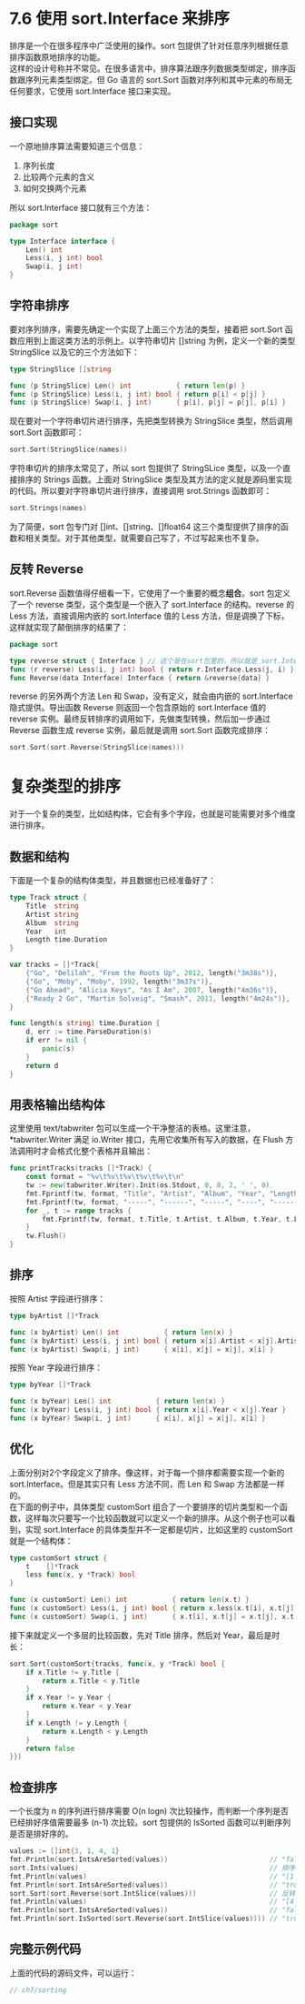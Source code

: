 # 7.6 使用 sort.Interface 来排序
排序是一个在很多程序中广泛使用的操作。sort 包提供了针对任意序列根据任意排序函数原地排序的功能。  
这样的设计号称并不常见。在很多语言中，排序算法跟序列数据类型绑定，排序函数跟序列元素类型绑定。但 Go 语言的 sort.Sort 函数对序列和其中元素的布局无任何要求，它使用 sort.Interface 接口来实现。

## 接口实现
一个原地排序算法需要知道三个信息：
1. 序列长度
2. 比较两个元素的含义
3. 如何交换两个元素

所以 sort.Interface 接口就有三个方法：
```go
package sort

type Interface interface {
	Len() int
	Less(i, j int) bool
	Swap(i, j int)
}
```

## 字符串排序
要对序列排序，需要先确定一个实现了上面三个方法的类型，接着把 sort.Sort 函数应用到上面这类方法的示例上。以字符串切片 []string 为例，定义一个新的类型 StringSlice 以及它的三个方法如下：
```go
type StringSlice []string

func (p StringSlice) Len() int           { return len(p) }
func (p StringSlice) Less(i, j int) bool { return p[i] < p[j] }
func (p StringSlice) Swap(i, j int)      { p[i], p[j] = p[j], p[i] }
```
现在要对一个字符串切片进行排序，先把类型转换为 StringSlice 类型，然后调用 sort.Sort 函数即可：
```go
sort.Sort(StringSlice(names))
```
字符串切片的排序太常见了，所以 sort 包提供了 StringSLice 类型，以及一个直接排序的 Strings 函数。上面对 StringSlice 类型及其方法的定义就是源码里实现的代码。所以要对字符串切片进行排序，直接调用 srot.Strings 函数即可：
```go
sort.Strings(names)
```
为了简便，sort 包专门对 \[\]int、\[\]string、\[\]float64 这三个类型提供了排序的函数和相关类型。对于其他类型，就需要自己写了，不过写起来也不复杂。

## 反转 Reverse
sort.Reverse 函数值得仔细看一下，它使用了一个重要的概念**组合**。sort 包定义了一个 reverse 类型，这个类型是一个嵌入了 sort.Interface 的结构。reverse 的 Less 方法，直接调用内嵌的 sort.Interface 值的 Less 方法，但是调换了下标，这样就实现了颠倒排序的结果了：
```go
package sort

type reverse struct { Interface } // 这个是在sort包里的，所以就是 sort.Interface
func (r reverse) Less(i, j int) bool { return r.Interface.Less(j, i) }  // 这里调换了函数体中 i 和 j 的位置
func Reverse(data Interface) Interface { return &reverse{data} }
```
reverse 的另外两个方法 Len 和 Swap，没有定义，就会由内嵌的 sort.Interface 隐式提供。导出函数 Reverse 则返回一个包含原始的 sort.Interface 值的 reverse 实例。最终反转排序的调用如下，先做类型转换，然后加一步通过 Reverse 函数生成 reverse 实例，最后就是调用 sort.Sort 函数完成排序：
```go
sort.Sort(sort.Reverse(StringSlice(names)))
```

# 复杂类型的排序
对于一个复杂的类型，比如结构体，它会有多个字段，也就是可能需要对多个维度进行排序。

## 数据和结构
下面是一个复杂的结构体类型，并且数据也已经准备好了：
```go
type Track struct {
	Title  string
	Artist string
	Album  string
	Year   int
	Length time.Duration
}

var tracks = []*Track{
	{"Go", "Delilah", "From the Roots Up", 2012, length("3m38s")},
	{"Go", "Moby", "Moby", 1992, length("3m37s")},
	{"Go Ahead", "Alicia Keys", "As I Am", 2007, length("4m36s")},
	{"Ready 2 Go", "Martin Solveig", "Smash", 2011, length("4m24s")},
}

func length(s string) time.Duration {
	d, err := time.ParseDuration(s)
	if err != nil {
		panic(s)
	}
	return d
}
```

## 用表格输出结构体
这里使用 text/tabwriter 包可以生成一个干净整洁的表格。这里注意，\*tabwriter.Writer 满足 io.Writer 接口，先用它收集所有写入的数据，在 Flush 方法调用时才会格式化整个表格并且输出：
```go
func printTracks(tracks []*Track) {
	const format = "%v\t%v\t%v\t%v\t%v\t\n"
	tw := new(tabwriter.Writer).Init(os.Stdout, 0, 8, 2, ' ', 0)
	fmt.Fprintf(tw, format, "Title", "Artist", "Album", "Year", "Length")
	fmt.Fprintf(tw, format, "-----", "------", "-----", "----", "------")
	for _, t := range tracks {
		fmt.Fprintf(tw, format, t.Title, t.Artist, t.Album, t.Year, t.Length)
	}
	tw.Flush()
}
```

## 排序
按照 Artist 字段进行排序：
```go
type byArtist []*Track

func (x byArtist) Len() int           { return len(x) }
func (x byArtist) Less(i, j int) bool { return x[i].Artist < x[j].Artist }
func (x byArtist) Swap(i, j int)      { x[i], x[j] = x[j], x[i] }
```

按照 Year 字段进行排序：
```go
type byYear []*Track

func (x byYear) Len() int           { return len(x) }
func (x byYear) Less(i, j int) bool { return x[i].Year < x[j].Year }
func (x byYear) Swap(i, j int)      { x[i], x[j] = x[j], x[i] }
```

## 优化
上面分别对2个字段定义了排序。像这样，对于每一个排序都需要实现一个新的 sort.Interface。但是其实只有 Less 方法不同，而 Len 和 Swap 方法都是一样的。  
在下面的例子中，具体类型 customSort 组合了一个要排序的切片类型和一个函数，这样每次只要写一个比较函数就可以定义一个新的排序。从这个例子也可以看到，实现 sort.Interface 的具体类型并不一定都是切片，比如这里的 customSort 就是一个结构体：
```go
type customSort struct {
	t    []*Track
	less func(x, y *Track) bool
}

func (x customSort) Len() int           { return len(x.t) }
func (x customSort) Less(i, j int) bool { return x.less(x.t[i], x.t[j]) }
func (x customSort) Swap(i, j int)      { x.t[i], x.t[j] = x.t[j], x.t[i] }
```
接下来就定义一个多层的比较函数，先对 Title 排序，然后对 Year，最后是时长：
```go
sort.Sort(customSort{tracks, func(x, y *Track) bool {
	if x.Title != y.Title {
		return x.Title < y.Title
	}
	if x.Year != y.Year {
		return x.Year < y.Year
	}
	if x.Length != y.Length {
		return x.Length < y.Length
	}
	return false
}})
```

## 检查排序
一个长度为 n 的序列进行排序需要 O(n logn) 次比较操作，而判断一个序列是否已经排好序值需要最多 (n-1) 次比较。sort 包提供的 IsSorted 函数可以判断序列是否是排好序的。
```go
values := []int{3, 1, 4, 1}
fmt.Println(sort.IntsAreSorted(values))                         // "false"
sort.Ints(values)                                               // 排序
fmt.Println(values)                                             // "[1 1 3 4]"
fmt.Println(sort.IntsAreSorted(values))                         // "true"
sort.Sort(sort.Reverse(sort.IntSlice(values)))                  // 反转
fmt.Println(values)                                             // "[4 3 1 1]"
fmt.Println(sort.IntsAreSorted(values))                         // "false"
fmt.Println(sort.IsSorted(sort.Reverse(sort.IntSlice(values)))) // "true"
```

## 完整示例代码
上面的代码的源码文件，可以运行：
```go
// ch7/sorting
```